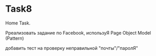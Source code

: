 # Task8
Home Task.

Рреализовать задание по Facebook, используЯ Page Object Model (Pattern)

добавить тест на проверку неправильной "почты"/"паролЯ"
